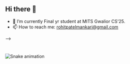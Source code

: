 ## Hi there 👋

- 🔭 I’m currently Final yr student at MITS Gwalior CS'25.
- 📫 How to reach me: rohitpatelmankari@gmail.com
<!--
**rohitpatel73/rohitpatel73** is a ✨ _special_ ✨ repository because its `README.md` (this file) appears on your GitHub profile.

Here are some ideas to get you started:

- 🔭 I’m currently working on ...
- 🌱 I’m currently learning ...
- 👯 I’m looking to collaborate on ...
- 🤔 I’m looking for help with ...
- 💬 Ask me about ...
- 📫 How to reach me: ...
- 😄 Pronouns: ...
- ⚡ Fun fact: ...


<h1 align="center">Hi 👋, I'm Rohit</h1>
<p align="left"> <img src="https://komarev.com/ghpvc/?username=rohitpatel73&label=Profile%20views&color=0e75b6&style=flat" alt="rohitpatel73" /> </p>

- 🌱 I’m currently learning **Backend**

- 💬 Ask me about **React, gsap**

- 📫 How to reach me **rohitpatelmankari@gmail.com**



# 💫 About Me:
- 🔭 I’m currently Third yr student at MITS Gwalior CS'25.<br>- 📫 How to reach me: rohitpatelmankari@gmail.com


# 💻 Tech Stack:
![C++](https://img.shields.io/badge/c++-%2300599C.svg?style=flat&logo=c%2B%2B&logoColor=white) ![CSS3](https://img.shields.io/badge/css3-%231572B6.svg?style=flat&logo=css3&logoColor=white) ![HTML5](https://img.shields.io/badge/html5-%23E34F26.svg?style=flat&logo=html5&logoColor=white) ![JavaScript](https://img.shields.io/badge/javascript-%23323330.svg?style=flat&logo=javascript&logoColor=%23F7DF1E) ![Python](https://img.shields.io/badge/python-3670A0?style=flat&logo=python&logoColor=ffdd54) ![TypeScript](https://img.shields.io/badge/typescript-%23007ACC.svg?style=flat&logo=typescript&logoColor=white) ![Firebase](https://img.shields.io/badge/firebase-%23039BE5.svg?style=flat&logo=firebase) ![Vercel](https://img.shields.io/badge/vercel-%23000000.svg?style=flat&logo=vercel&logoColor=white) ![Netlify](https://img.shields.io/badge/netlify-%23000000.svg?style=flat&logo=netlify&logoColor=#00C7B7) ![NodeJS](https://img.shields.io/badge/node.js-6DA55F?style=flat&logo=node.js&logoColor=white) ![React](https://img.shields.io/badge/react-%2320232a.svg?style=flat&logo=react&logoColor=%2361DAFB) ![Express.js](https://img.shields.io/badge/express.js-%23404d59.svg?style=flat&logo=express&logoColor=%2361DAFB) ![TailwindCSS](https://img.shields.io/badge/tailwindcss-%2338B2AC.svg?style=flat&logo=tailwind-css&logoColor=white) ![Bootstrap](https://img.shields.io/badge/bootstrap-%238511FA.svg?style=flat&logo=bootstrap&logoColor=white) ![NPM](https://img.shields.io/badge/NPM-%23CB3837.svg?style=flat&logo=npm&logoColor=white) ![SASS](https://img.shields.io/badge/SASS-hotpink.svg?style=flat&logo=SASS&logoColor=white) ![Vite](https://img.shields.io/badge/vite-%23646CFF.svg?style=flat&logo=vite&logoColor=white) ![Apache](https://img.shields.io/badge/apache-%23D42029.svg?style=flat&logo=apache&logoColor=white) ![MongoDB](https://img.shields.io/badge/MongoDB-%234ea94b.svg?style=flat&logo=mongodb&logoColor=white) ![MySQL](https://img.shields.io/badge/mysql-4479A1.svg?style=flat&logo=mysql&logoColor=white)
# 📊 GitHub Stats:
![](https://github-readme-stats.vercel.app/api?username=rohitpatel73&theme=prussian&hide_border=false&include_all_commits=false&count_private=false)<br/>
![](https://github-readme-streak-stats.herokuapp.com/?user=rohitpatel73&theme=prussian&hide_border=false)<br/>
![](https://github-readme-stats.vercel.app/api/top-langs/?username=rohitpatel73&theme=prussian&hide_border=false&include_all_commits=false&count_private=false&layout=compact)

---
[![](https://visitcount.itsvg.in/api?id=rohitpatel73&icon=6&color=0)](https://visitcount.itsvg.in)

<!-- Proudly created with GPRM ( https://gprm.itsvg.in ) -->
-->


###

<br clear="both">

<img src="https://raw.githubusercontent.com/maurodesouza/maurodesouza/output/snake.svg" alt="Snake animation" />

###
